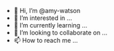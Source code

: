 - 👋 Hi, I’m @amy-watson
- 👀 I’m interested in ...
- 🌱 I’m currently learning ...
- 💞️ I’m looking to collaborate on ...
- 📫 How to reach me ...

<!---
amy-watson/amy-watson is a ✨ special ✨ repository because its `README.md` (this file) appears on your GitHub profile.
You can click the Preview link to take a look at your changes.
--->
